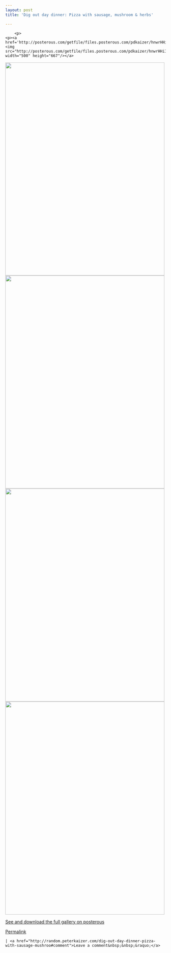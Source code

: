 ```yaml
---
layout: post
title: 'Dig out day dinner: Pizza with sausage, mushroom & herbs'

---
```



        <p>
	<p><a href='http://posterous.com/getfile/files.posterous.com/pdkaizer/hnwrHHiIhxhhrGyIrofHmdfwzwmiFgsEcoGfjcbEDkhdJAAprkhaofwgAdqv/IMG_0025.jpg.scaled1000.jpg'><img src="http://posterous.com/getfile/files.posterous.com/pdkaizer/hnwrHHiIhxhhrGyIrofHmdfwzwmiFgsEcoGfjcbEDkhdJAAprkhaofwgAdqv/IMG_0025.jpg.scaled500.jpg" width="500" height="667"/></a>
<a href='http://posterous.com/getfile/files.posterous.com/pdkaizer/dlnHjzAfIjatEzyIvbtzlsbogGAirFagbroErfCrgviqjFwGGvDwhyyHauyb/IMG_0026.jpg.scaled1000.jpg'><img src="http://posterous.com/getfile/files.posterous.com/pdkaizer/dlnHjzAfIjatEzyIvbtzlsbogGAirFagbroErfCrgviqjFwGGvDwhyyHauyb/IMG_0026.jpg.scaled500.jpg" width="500" height="667"/></a>
<a href='http://posterous.com/getfile/files.posterous.com/pdkaizer/qyrcEnHomcGyBDDBiCCGaCfjHtkreCzpIcBjgoIhGchHuzECcchldiFuoagE/IMG_0027.jpg.scaled1000.jpg'><img src="http://posterous.com/getfile/files.posterous.com/pdkaizer/qyrcEnHomcGyBDDBiCCGaCfjHtkreCzpIcBjgoIhGchHuzECcchldiFuoagE/IMG_0027.jpg.scaled500.jpg" width="500" height="667"/></a>
<a href='http://posterous.com/getfile/files.posterous.com/pdkaizer/pphlbkbqrIvxmphGkwcxstqGcrHucbyIHEfmtAamnHaaBjHumaIDFuHeqoAp/IMG_0028.jpg.scaled1000.jpg'><img src="http://posterous.com/getfile/files.posterous.com/pdkaizer/pphlbkbqrIvxmphGkwcxstqGcrHucbyIHEfmtAamnHaaBjHumaIDFuHeqoAp/IMG_0028.jpg.scaled500.jpg" width="500" height="667"/></a>
<a href='http://posterous.com/getfile/files.posterous.com/pdkaizer/moFqAJDszyDImtfGCzDcxrHdGIhGhapdnJaHbkcaroAcpiwrGvcwhJBAvEao/IMG_0029.jpg.scaled1000.jpg'><img src="http://posterous.com/getfile/files.posterous.com/pdkaizer/moFqAJDszyDImtfGCzDcxrHdGIhGhapdnJaHbkcaroAcpiwrGvcwhJBAvEao/IMG_0029.jpg.scaled500.jpg" width="500" height="667"/></a>
<div><a href='http://random.peterkaizer.com/dig-out-day-dinner-pizza-with-sausage-mushroo'>See and download the full gallery on posterous</a></div></p>
	
</p>

<p><a href="http://random.peterkaizer.com/dig-out-day-dinner-pizza-with-sausage-mushroo">Permalink</a> 

	| <a href="http://random.peterkaizer.com/dig-out-day-dinner-pizza-with-sausage-mushroo#comment">Leave a comment&nbsp;&nbsp;&raquo;</a>

</p>
      
